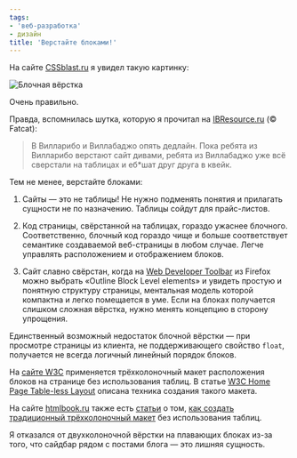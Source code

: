 ```yaml
---
tags:
- 'веб-разработка'
- дизайн
title: 'Верстайте блоками!'
---
```


На сайте [CSSblast.ru][] я увидел такую картинку:

![Блочная вёрстка][]

Очень правильно.

Правда, вспомнилась шутка, которую я прочитал на [IBResource.ru][] (©
Fatcat):

> В Вилларибо и Виллабаджо опять дедлайн. Пока ребята из Вилларибо
> верстают сайт дивами, ребята из Виллабаджо уже всё сверстали на
> таблицах и еб\*шат друг друга в квейк.

Тем не менее, верстайте блоками:

1.  Сайты — это не таблицы! Не нужно подменять понятия и прилагать
    сущности не по назначению. Таблицы сойдут для прайс-листов.

2.  Код страницы, свёрстанной на таблицах, гораздо ужаснее блочного.
    Соответственно, блочный код гораздо чище и больше соответствует
    семантике создаваемой веб-страницы в любом случае. Легче управлять
    расположением и отображением блоков.

3.  Сайт славно свёрстан, когда на [Web Developer Toolbar][] из Firefox
    можно выбрать «Outline Block Level elements» и увидеть простую и
    понятную структуру страницы, ментальная модель которой компактна и
    легко помещается в уме. Если на блоках получается слишком сложная
    вёрстка, нужно менять концепцию в сторону упрощения.

Единственный возможный недостаток блочной вёрстки — при просмотре
страницы из клиента, не поддерживающего свойство `float`, получается не
всегда логичный линейный порядок блоков.

На [сайте W3C][] применяется трёхколоночный макет расположения блоков на
странице без использования таблиц. В статье [W3C Home Page Table-less
Layout][] описана техника создания такого макета.

На сайте [htmlbook.ru][] также есть [статьи][] о том, [как создать
традиционный трёхколоночный макет][] без использования таблиц.

Я отказался от двухколоночной вёрстки на плавающих блоках из-за того,
что сайдбар рядом с постами блога — это лишняя сущность.

  [CSSblast.ru]: http://www.cssblast.ru/
  [Блочная вёрстка]: http://img502.imageshack.us/img502/9534/brainfo7.gif
  [IBResource.ru]: http://www.ibresource.ru/
  [Web Developer Toolbar]: https://addons.mozilla.org/en-US/firefox/addon/60
  [сайте W3C]: http://www.w3c.org/
  [W3C Home Page Table-less Layout]: http://www.w3.org/2002/11/homepage
  [htmlbook.ru]: http://www.htmlbook.ru/
  [статьи]: http://htmlbook.ru/content/?pid=17
  [как создать традиционный трёхколоночный макет]: http://htmlbook.ru/content/?id=100
